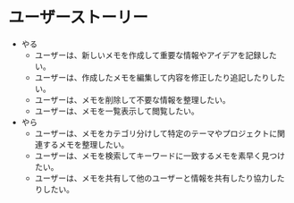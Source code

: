 # ユーザーストーリー
  - やる
    - ユーザーは、新しいメモを作成して重要な情報やアイデアを記録したい。
    - ユーザーは、作成したメモを編集して内容を修正したり追記したりしたい。
    - ユーザーは、メモを削除して不要な情報を整理したい。
    - ユーザーは、メモを一覧表示して閲覧したい。
  - やら
    - ユーザーは、メモをカテゴリ分けして特定のテーマやプロジェクトに関連するメモを整理したい。
    - ユーザーは、メモを検索してキーワードに一致するメモを素早く見つけたい。
    - ユーザーは、メモを共有して他のユーザーと情報を共有したり協力したりしたい。